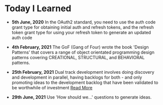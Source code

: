 # Today I Learned

- **5th June, 2020** In the OAuth2 standard, you need to use the auth code grant type for obtaining initial auth and refresh tokens, and the refresh token grant type for using your refresh token to generate an updated auth code

- **4th February, 2021** The GoF (Gang of Four) wrote the book 'Design Patterns' that covers a range of object orientated programming design patterns covering CREATIONAL, STRUCTURAL, and BEHAVIORAL patterns. 

- **25th February, 2021** Dual track development involves doing discovery and development in parallel, having backlogs for both - and only promoting ideas to the development backlog that have been validated to be worthwhile of investment [Read More](https://www.jpattonassociates.com/dual-track-development/)

- **29th June, 2021** Use 'How should we...' questions to generate ideas.
